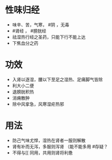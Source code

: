 # 性味归经
- 味辛、苦，气寒， #阴 ，无毒
- #肾经 ， #膀胱经 
- 祛湿热行经之圣药，只能下行不能上达
- 下焦血分之药
# 功效
- 入肾以逐湿，腰以下至足之湿热、足痛脚气皆除
- 利大小二便
- 退膀胱积热
- 消痈散肿
- 除中风挛急，风寒湿疟热邪
# 用法
- 防己气味尤悍，湿热在肾者一服则解散
- 肾有补而无泻，多服则泻肾  （能不能多用 #存疑？ 
- 不得与[[ 同用，共用则肾将利惫